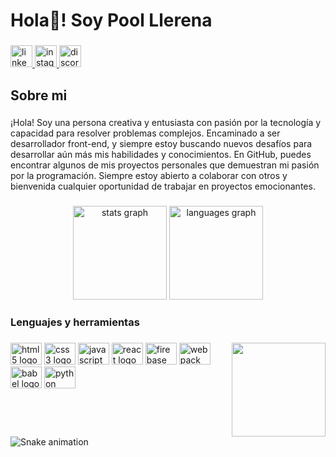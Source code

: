 <h1 align="left">Hola👋! Soy Pool Llerena</h1>

###

<div align="left">
  <a href="https://www.linkedin.com/in/pool-llerena-ch%C3%A1vez-a4b6ba128/" target="_blank">
    <img src="https://img.shields.io/static/v1?message=LinkedIn&logo=linkedin&label=&color=0077B5&logoColor=white&labelColor=&style=for-the-badge" height="35" alt="linkedin logo"  />
  </a>
  <a href="https://www.instagram.com/aaryh_/" target="_blank">
    <img src="https://img.shields.io/static/v1?message=Instagram&logo=instagram&label=&color=E4405F&logoColor=white&labelColor=&style=for-the-badge" height="35" alt="instagram logo"  />
  </a>
  <img src="https://img.shields.io/static/v1?message=Discord&logo=discord&label=Pool#0558&color=7289DA&logoColor=white&labelColor=&style=for-the-badge" height="35" alt="discord logo"  />
</div>

###

<h2 align="left">Sobre mi</h2>

###

<p align="left">¡Hola! Soy una persona creativa y entusiasta con pasión por la tecnología y capacidad para resolver problemas complejos. Encaminado a ser desarrollador front-end, y siempre estoy buscando nuevos desafíos para desarrollar aún más mis habilidades y conocimientos. En GitHub, puedes encontrar algunos de mis proyectos personales que demuestran mi pasión por la programación. Siempre estoy abierto a colaborar con otros y bienvenida cualquier oportunidad de trabajar en proyectos emocionantes.</p>

###

<div align="center">
  <img src="https://github-readme-stats.vercel.app/api?hide_title=false&hide_rank=false&show_icons=true&include_all_commits=true&count_private=true&disable_animations=false&theme=dracula&locale=en&hide_border=false&username=pool1541" height="150" alt="stats graph"  />
  <img src="https://github-readme-stats.vercel.app/api/top-langs?locale=en&hide_title=false&layout=compact&card_width=320&langs_count=5&theme=dracula&hide_border=false&username=pool1541" height="150" alt="languages graph"  />
</div>

###

<h3 align="left">Lenguajes y herramientas</h3>

###

<img align="right" height="150" src="https://media3.giphy.com/media/qgQUggAC3Pfv687qPC/giphy.gif?cid=ecf05e47km6mz1jh3fd70y4v4ukw68u8gnc04na5f2krwsgp&rid=giphy.gif&ct=g"  />

###

<div align="left">
  <img src="https://cdn.jsdelivr.net/gh/devicons/devicon/icons/html5/html5-original.svg" height="35" width="50" alt="html5 logo"  />
  <img src="https://cdn.jsdelivr.net/gh/devicons/devicon/icons/css3/css3-original.svg" height="35" width="50" alt="css3 logo"  />
  <img src="https://cdn.jsdelivr.net/gh/devicons/devicon/icons/javascript/javascript-original.svg" height="35" width="50" alt="javascript logo"  />
  <img src="https://cdn.jsdelivr.net/gh/devicons/devicon/icons/react/react-original.svg" height="35" width="50" alt="react logo"  />
  <img src="https://cdn.jsdelivr.net/gh/devicons/devicon/icons/firebase/firebase-plain.svg" height="35" width="50" alt="firebase logo"  />
  <img src="https://cdn.jsdelivr.net/gh/devicons/devicon/icons/webpack/webpack-original.svg" height="35" width="50" alt="webpack logo"  />
  <img src="https://cdn.jsdelivr.net/gh/devicons/devicon/icons/babel/babel-original.svg" height="35" width="50" alt="babel logo"  />
  <img src="https://cdn.jsdelivr.net/gh/devicons/devicon/icons/python/python-original.svg" height="35" width="50" alt="python logo"  />
</div>

###

<br clear="both">

<img src="https://raw.githubusercontent.com/pool1541/pool1541/blob/output/snake.svg" alt="Snake animation" />

###
